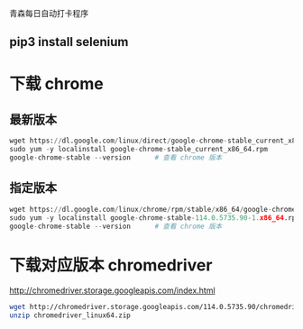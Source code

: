 青森每日自动打卡程序
## pip3 install selenium

# 下载 chrome
## 最新版本
```python
wget https://dl.google.com/linux/direct/google-chrome-stable_current_x86_64.rpm
sudo yum -y localinstall google-chrome-stable_current_x86_64.rpm
google-chrome-stable --version      # 查看 chrome 版本
```

## 指定版本
```python
wget https://dl.google.com/linux/chrome/rpm/stable/x86_64/google-chrome-stable-114.0.5735.90-1.x86_64.rpm
sudo yum -y localinstall google-chrome-stable-114.0.5735.90-1.x86_64.rpm
google-chrome-stable --version      # 查看 chrome 版本
```

# 下载对应版本 chromedriver
http://chromedriver.storage.googleapis.com/index.html
```bash
wget http://chromedriver.storage.googleapis.com/114.0.5735.90/chromedriver_linux64.zip
unzip chromedriver_linux64.zip
```
